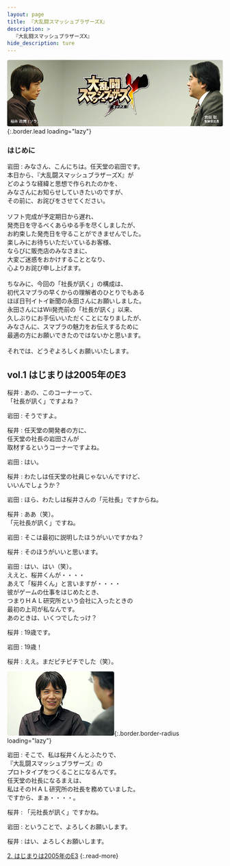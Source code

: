 ```yaml
---
layout: page
title: 『大乱闘スマッシュブラザーズX』
description: >
  『大乱闘スマッシュブラザーズX』
hide_description: ture
---
```


![](/interviews/jp/wii/rsbj/vol1/img/mainvisual1.jpg){:.border.lead loading="lazy"}

### はじめに

岩田
: みなさん、こんにちは。任天堂の岩田です。<br>本日から、『大乱闘スマッシュブラザーズX』が<br>どのような経緯と思想で作られたのかを、<br>みなさんにお知らせしていきたいのですが、<br>その前に、お詫びをさせてください。<br><br>ソフト完成が予定期日から遅れ、<br>発売日を守るべくあらゆる手を尽くしましたが、<br>お約束した発売日を守ることができませんでした。<br>楽しみにお待ちいただいているお客様、<br>ならびに販売店のみなさまに、<br>大変ご迷惑をおかけすることとなり、<br>心よりお詫び申し上げます。<br><br>ちなみに、今回の「社長が訊く」の構成は、<br>初代スマブラの早くからの理解者のひとりでもある<br>ほぼ日刊イトイ新聞の永田さんにお願いしました。<br>永田さんにはWii発売前の「社長が訊く」以来、<br>久しぶりにお手伝いいただくことになりましたが、<br>みなさんに、スマブラの魅力をお伝えするために<br>最適の方にお願いできたのではないかと思います。<br><br>それでは、どうぞよろしくお願いいたします。

## vol.1 はじまりは2005年のE3

桜井
: あの、このコーナーって、<br>「社長が訊く」ですよね？

岩田
: そうですよ。

桜井
: 任天堂の開発者の方に、<br>任天堂の社長の岩田さんが<br>取材するというコーナーですよね。

岩田
: はい。

桜井
: わたしは任天堂の社員じゃないんですけど、<br>いいんでしょうか？

岩田
: ほら、わたしは桜井さんの「元社長」ですからね。

桜井
: ああ（笑）。<br>「元社長が訊く」ですね。

岩田
: そこは最初に説明したほうがいいですかね？

桜井
: そのほうがいいと思います。

岩田
: はい、はい（笑）。<br>ええと、桜井くんが・・・・<br>あえて「桜井くん」と言いますが・・・・<br>彼がゲームの仕事をはじめたとき、<br>つまりＨＡＬ研究所という会社に入ったときの<br>最初の上司が私なんです。<br>あのときは、いくつでしたっけ？

桜井
: 19歳です。

岩田
: 19歳！

桜井
: ええ。まだピチピチでした（笑）。

![](/interviews/jp/wii/rsbj/vol1/img/01.jpg){:.border.border-radius loading="lazy"}

岩田
: そこで、私は桜井くんとふたりで、<br>『大乱闘スマッシュブラザーズ』の<br>プロトタイプをつくることになるんです。<br>任天堂の社長になるまえは、<br>私はそのＨＡＬ研究所の社長を務めていました。<br>ですから、まぁ・・・・。

桜井
: 「元社長が訊く」ですかね。

岩田
: ということで、よろしくお願いします。

桜井
: はい、よろしくお願いします。

[2. はじまりは2005年のE3](2.md)
{:.read-more}

